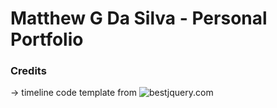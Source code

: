 # Matthew G Da Silva - Personal Portfolio

### Credits

-> timeline code template from ![bestjquery.com](https://bestjquery.com/tutorial/timeline/demo145/)